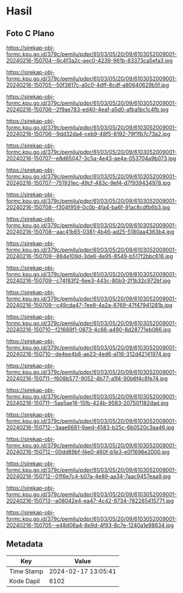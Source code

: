 # Hasil

## Foto C Plano

https://sirekap-obj-formc.kpu.go.id/379c/pemilu/pdpr/61/03/05/20/09/6103052009001-20240216-150704--6c4f3a2c-aec0-4239-961b-83373ca5efa3.jpg

https://sirekap-obj-formc.kpu.go.id/379c/pemilu/pdpr/61/03/05/20/09/6103052009001-20240216-150705--50f3817c-a0c0-4dff-8cdf-a80640629b5f.jpg

https://sirekap-obj-formc.kpu.go.id/379c/pemilu/pdpr/61/03/05/20/09/6103052009001-20240216-150706--2f9ae783-ed40-4eaf-a5d0-afba1bc1c4fb.jpg

https://sirekap-obj-formc.kpu.go.id/379c/pemilu/pdpr/61/03/05/20/09/6103052009001-20240216-150706--9dd32da4-ceb9-48f5-8192-79f1fb7c73a2.jpg

https://sirekap-obj-formc.kpu.go.id/379c/pemilu/pdpr/61/03/05/20/09/6103052009001-20240216-150707--e8d65047-3c5a-4e43-ae4a-053704a9b073.jpg

https://sirekap-obj-formc.kpu.go.id/379c/pemilu/pdpr/61/03/05/20/09/6103052009001-20240216-150707--751931ec-49cf-483c-9ef4-d7f939434978.jpg

https://sirekap-obj-formc.kpu.go.id/379c/pemilu/pdpr/61/03/05/20/09/6103052009001-20240216-150708--f304f959-0c0b-4fa4-ba6f-91ac8cdfb6b3.jpg

https://sirekap-obj-formc.kpu.go.id/379c/pemilu/pdpr/61/03/05/20/09/6103052009001-20240216-150708--aac41b65-0381-4b46-ad25-5180aa4363b4.jpg

https://sirekap-obj-formc.kpu.go.id/379c/pemilu/pdpr/61/03/05/20/09/6103052009001-20240216-150709--864e109d-3de6-4e95-8549-b517f2bbc616.jpg

https://sirekap-obj-formc.kpu.go.id/379c/pemilu/pdpr/61/03/05/20/09/6103052009001-20240216-150709--c74f83f2-6ee3-443c-80b3-2f1b32c972bf.jpg

https://sirekap-obj-formc.kpu.go.id/379c/pemilu/pdpr/61/03/05/20/09/6103052009001-20240216-150709--c49cda47-7ee8-4a2a-8769-47f47941281b.jpg

https://sirekap-obj-formc.kpu.go.id/379c/pemilu/pdpr/61/03/05/20/09/6103052009001-20240216-150710--f21669f1-0873-4c66-a490-8d28771eb066.jpg

https://sirekap-obj-formc.kpu.go.id/379c/pemilu/pdpr/61/03/05/20/09/6103052009001-20240216-150710--de4ee4b6-ae23-4ed6-a116-312d42141974.jpg

https://sirekap-obj-formc.kpu.go.id/379c/pemilu/pdpr/61/03/05/20/09/6103052009001-20240216-150711--f608b577-9052-4b77-a1f4-90b6f4c8fe74.jpg

https://sirekap-obj-formc.kpu.go.id/379c/pemilu/pdpr/61/03/05/20/09/6103052009001-20240216-150711--5aa5ae16-15fb-424b-9583-207501182dad.jpg

https://sirekap-obj-formc.kpu.go.id/379c/pemilu/pdpr/61/03/05/20/09/6103052009001-20240216-150712--3aae6681-9aed-4583-b25c-6b0520c3aa46.jpg

https://sirekap-obj-formc.kpu.go.id/379c/pemilu/pdpr/61/03/05/20/09/6103052009001-20240216-150712--00dd69bf-f4e0-460f-b1e3-e0f1696e2000.jpg

https://sirekap-obj-formc.kpu.go.id/379c/pemilu/pdpr/61/03/05/20/09/6103052009001-20240216-150712--01f6e7c4-b07a-4e89-aa34-7aac9457eaa9.jpg

https://sirekap-obj-formc.kpu.go.id/379c/pemilu/pdpr/61/03/05/20/09/6103052009001-20240216-150713--a08042e4-ea47-4c42-8734-782265415771.jpg

https://sirekap-obj-formc.kpu.go.id/379c/pemilu/pdpr/61/03/05/20/09/6103052009001-20240216-150705--e48d06a4-8e9d-4f93-8c7e-1240a1e98634.jpg


## Metadata

| Key        | Value               |
| ---------- | ------------------- |
| Time Stamp | 2024-02-17 13:05:41 |
| Kode Dapil | 6102                |




